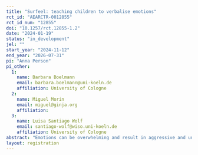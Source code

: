 ```yaml
---
title: "Surfeel: teaching children to verbalise emotions"
rct_id: "AEARCTR-0012855"
rct_id_num: "12855"
doi: "10.1257/rct.12855-1.2"
date: "2024-01-19"
status: "in_development"
jel: ""
start_year: "2024-11-12"
end_year: "2026-07-31"
pi: "Anna Person"
pi_other:
  1:
    name: Barbara Boelmann
    email: barbara.boelmann@uni-koeln.de
    affiliation: University of Cologne
  2:
    name: Miguel Morin
    email: miguel@ginja.org
    affiliation: 
  3:
    name: Luisa Santiago Wolf
    email: santiago-wolf@wiso.uni-koeln.de
    affiliation: University of Cologne
abstract: "Emotions can be overwhelming and result in aggressive and uncooperative behaviour, especially when we have no appropriate strategy to deal with them. We evaluate a school-based programme, Surfeel, which teaches primary school children socio-emotional skills, enabling them to find appropriate strategies to cope with uncomfortable situations through verbalisation. We hypothesise that the implementation of the programme will result in a less aggressive learning environment which will improve children’s educational outcomes. To test this, we will first look at reported bullying incidents in treated classes. Secondly, we will investigate how children’s grades evolve over the course of the programme. Last, we will collect pre and post treatment data in treated and control classes about the children's abilities to recognize and express emotions; their feelings in class; through surveys as well as drawings. "
layout: registration
---
```


